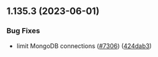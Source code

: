## 1.135.3 (2023-06-01)


### Bug Fixes

* limit MongoDB connections ([#7306](https://github.com/EddieHubCommunity/LinkFree/issues/7306)) ([424dab3](https://github.com/EddieHubCommunity/LinkFree/commit/424dab301112aeae96dbf63be7178feec6dc3687))



